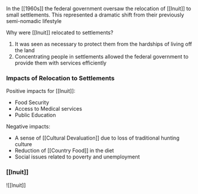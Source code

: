 In the [[1960s]] the federal government oversaw the relocation of [[Inuit]] to small settlements. This represented a dramatic shift from their previously semi-nomadic lifestyle

Why were [[Inuit]] relocated to settlements?
1. It was seen as necessary to protect them from the hardships of living off the land
2. Concentrating people in settlements allowed the federal government to provide them with services efficiently

### Impacts of Relocation to Settlements
Positive impacts for [[Inuit]]:
- Food Security
- Access to Medical services
- Public Education

Negative impacts:
- A sense of [[Cultural Devaluation]] due to loss of traditional hunting culture
- Reduction of [[Country Food]] in the diet
- Social issues related to poverty and unemployment

### [[Inuit]]
![[Inuit]]